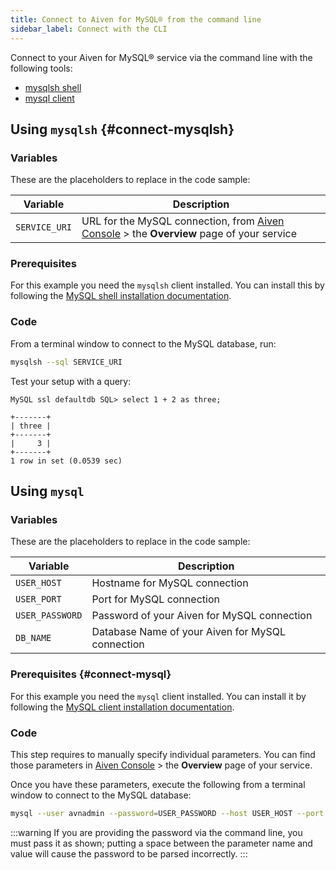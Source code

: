 ```yaml
---
title: Connect to Aiven for MySQL® from the command line
sidebar_label: Connect with the CLI
---
```


Connect to your Aiven for MySQL® service via the command line with the following tools:

-   [mysqlsh shell](/docs/products/mysql/howto/connect-from-cli#connect-mysqlsh)
-   [mysql client](/docs/products/mysql/howto/connect-from-cli#connect-mysql)

## Using `mysqlsh` {#connect-mysqlsh}

### Variables

These are the placeholders to replace in the code sample:

| Variable      | Description                                                                                                           |
| ------------- | --------------------------------------------------------------------------------------------------------------------- |
| `SERVICE_URI` | URL for the MySQL connection, from [Aiven Console](https://console.aiven.io/) > the **Overview** page of your service |

### Prerequisites

For this example you need the `mysqlsh` client installed. You can
install this by following the [MySQL shell installation
documentation](https://dev.mysql.com/doc/mysql-shell/8.0/en/mysql-shell-install.html).

### Code

From a terminal window to connect to the MySQL database, run:

```bash
mysqlsh --sql SERVICE_URI
```

Test your setup with a query:

```text
MySQL ssl defaultdb SQL> select 1 + 2 as three;

+-------+
| three |
+-------+
|     3 |
+-------+
1 row in set (0.0539 sec)
```

## Using `mysql`

### Variables

These are the placeholders to replace in the code sample:

| Variable        | Description                                      |
| --------------- | ------------------------------------------------ |
| `USER_HOST`     | Hostname for MySQL connection                    |
| `USER_PORT`     | Port for MySQL connection                        |
| `USER_PASSWORD` | Password of your Aiven for MySQL connection      |
| `DB_NAME`       | Database Name of your Aiven for MySQL connection |

### Prerequisites {#connect-mysql}

For this example you need the `mysql` client installed. You can install
it by following the [MySQL client installation
documentation](https://dev.mysql.com/doc/refman/8.0/en/mysql.html).

### Code

This step requires to manually specify individual parameters. You can
find those parameters in [Aiven Console](https://console.aiven.io) >
the **Overview** page of your service.

Once you have these parameters, execute the following from a terminal
window to connect to the MySQL database:

```bash
mysql --user avnadmin --password=USER_PASSWORD --host USER_HOST --port USER_PORT DB_NAME
```

:::warning
If you are providing the password via the command line, you must pass it
as shown; putting a space between the parameter name and value will
cause the password to be parsed incorrectly.
:::

